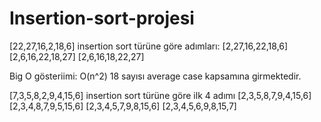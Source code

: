 # Insertion-sort-projesi
[22,27,16,2,18,6] insertion sort türüne göre adımları:
[2,27,16,22,18,6]
[2,6,16,22,18,27]
[2,6,16,18,22,27]

Big O gösteriimi:
O(n^2)
18 sayısı average case kapsamına girmektedir.

[7,3,5,8,2,9,4,15,6] insertion sort türüne göre ilk 4 adımı
[2,3,5,8,7,9,4,15,6]
[2,3,4,8,7,9,5,15,6]
[2,3,4,5,7,9,8,15,6]
[2,3,4,5,6,9,8,15,7]
